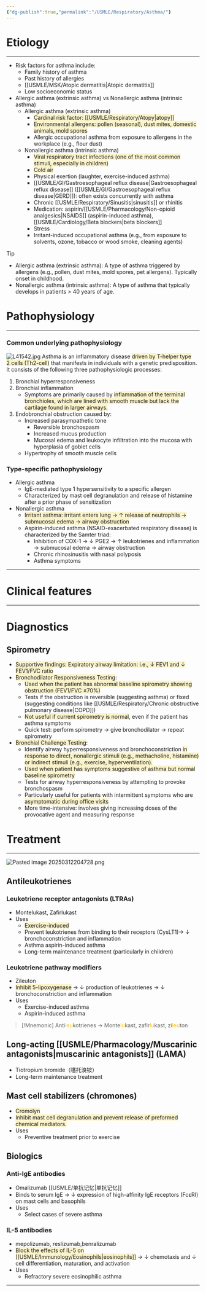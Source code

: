 ```yaml
---
{"dg-publish":true,"permalink":"/USMLE/Respiratory/Asthma/"}
---
```


# Etiology
---
- Risk factors for asthma include:
    - Family history of asthma
    - Past history of allergies
    - [[USMLE/MSK/Atopic dermatitis\|Atopic dermatitis]]
    - Low socioeconomic status
- Allergic asthma (extrinsic asthma) vs Nonallergic asthma (intrinsic asthma)
	- Allergic asthma (extrinsic asthma)
		- <span style="background:rgba(240, 200, 0, 0.2)">Cardinal risk factor: [[USMLE/Respiratory/Atopy\|atopy]]</span>
		- <span style="background:rgba(240, 200, 0, 0.2)">Environmental allergens: pollen (seasonal), dust mites, domestic animals, mold spores</span>
		- Allergic occupational asthma from exposure to allergens in the workplace (e.g., flour dust)
	- Nonallergic asthma (intrinsic asthma)
		- <span style="background:rgba(240, 200, 0, 0.2)">Viral respiratory tract infections (one of the most common stimuli, especially in children)</span>
		- <span style="background:rgba(240, 200, 0, 0.2)">Cold air</span>
		- Physical exertion (laughter, exercise-induced asthma)
		- [[USMLE/GI/Gastroesophageal reflux disease\|Gastroesophageal reflux disease]] ([[USMLE/GI/Gastroesophageal reflux disease\|GERD]]): often exists concurrently with asthma
		- Chronic [[USMLE/Respiratory/Sinusitis\|sinusitis]] or rhinitis
		- Medication: aspirin/[[USMLE/Pharmacology/Non-opioid analgesics\|NSAIDS]] (aspirin-induced asthma), [[USMLE/Cardiology/Beta blockers\|beta blockers]]
		- Stress
		- Irritant-induced occupational asthma (e.g., from exposure to solvents, ozone, tobacco or wood smoke, cleaning agents)

>[!tip] 
> - Allergic asthma (extrinsic asthma): A type of asthma triggered by allergens (e.g., pollen, dust mites, mold spores, pet allergens). Typically onset in childhood.
> - Nonallergic asthma (intrinsic asthma): A type of asthma that typically develops in patients > 40 years of age.

# Pathophysiology
---
### Common underlying pathophysiology
![L41542.jpg](/img/user/appendix/L41542.jpg)
Asthma is an inflammatory disease <span style="background:rgba(240, 200, 0, 0.2)">driven by T-helper type 2 cells (Th2-cell)</span> that manifests in individuals with a genetic predisposition. It consists of the following three pathophysiologic processes:
1. Bronchial hyperresponsiveness
2. Bronchial inflammation
	- Symptoms are primarily caused by <span style="background:rgba(240, 200, 0, 0.2)">inflammation of the terminal bronchioles, which are lined with smooth muscle but lack the cartilage found in larger airways.</span>
1. Endobronchial obstruction caused by:
	- Increased parasympathetic tone
		- Reversible bronchospasm
		- Increased mucus production
		- Mucosal edema and leukocyte infiltration into the mucosa with hyperplasia of goblet cells
	- Hypertrophy of smooth muscle cells
### Type-specific pathophysiology
- Allergic asthma
	- IgE-mediated type 1 hypersensitivity to a specific allergen
	- Characterized by mast cell degranulation and release of histamine after a prior phase of sensitization
- Nonallergic asthma
	- <span style="background:rgba(240, 200, 0, 0.2)">Irritant asthma: irritant enters lung → ↑ release of neutrophils → submucosal edema → airway obstruction</span>
	- Aspirin-induced asthma (NSAID-exacerbated respiratory disease) is characterized by the Samter triad:
		- Inhibition of COX-1 → ↓ PGE2  → ↑ leukotrienes and inflammation → submucosal edema → airway obstruction
		- Chronic rhinosinusitis with nasal polyposis
		- Asthma symptoms

---
# Clinical features


---
# Diagnostics
## Spirometry
- <span style="background:rgba(240, 200, 0, 0.2)">Supportive findings: Expiratory airway limitation: i.e., ↓ FEV1 and ↓ FEV1/FVC ratio</span>
- <span style="background:rgba(240, 200, 0, 0.2)">Bronchodilator Responsiveness Testing</span>:
	- <span style="background:rgba(240, 200, 0, 0.2)">Used when the patient has abnormal baseline spirometry showing obstruction (FEV1/FVC ≤70%)</span>
	- Tests if the obstruction is reversible (suggesting asthma) or fixed (suggesting conditions like [[USMLE/Respiratory/Chronic obstructive pulmonary disease\|COPD]])
	- <span style="background:rgba(240, 200, 0, 0.2)">Not useful if current spirometry is normal</span>, even if the patient has asthma symptoms
	- Quick test: perform spirometry → give bronchodilator → repeat spirometry
- <span style="background:rgba(240, 200, 0, 0.2)">Bronchial Challenge Testing</span>:
	- Identify airway hyperresponsiveness and bronchoconstriction <span style="background:rgba(240, 200, 0, 0.2)">in response to direct, nonallergic stimuli (e.g., methacholine, histamine) or indirect stimuli (e.g., exercise, hyperventilation).</span>
	- <span style="background:rgba(240, 200, 0, 0.2)">Used when patient has symptoms suggestive of asthma but normal baseline spirometry</span>
	- Tests for airway hyperresponsiveness by attempting to provoke bronchospasm
	- Particularly useful for patients with intermittent symptoms who are <span style="background:rgba(240, 200, 0, 0.2)">asymptomatic during office visits</span>
	- More time-intensive: involves giving increasing doses of the provocative agent and measuring response

# Treatment
---
![Pasted image 20250312204728.png](/img/user/appendix/Pasted%20image%2020250312204728.png)
## Antileukotrienes
### Leukotriene receptor antagonists (LTRAs)
- Montelukast, Zafirlukast
- Uses
	- <span style="background:rgba(240, 200, 0, 0.2)">Exercise-induced</span>
	- Prevent leukotrienes from binding to their receptors (CysLT1)→ ↓ bronchoconstriction and inflammation
	- Asthma aspirin-induced asthma
	- Long-term maintenance treatment (particularly in children)
### Leukotriene pathway modifiers
- Zileuton
- <span style="background:rgba(240, 200, 0, 0.2)">Inhibit 5-lipoxygenase</span> → ↓ production of leukotrienes → ↓ bronchoconstriction and inflammation
- Uses
	- Exercise-induced asthma
	- Aspirin-induced asthma

>[!Mnemonic] 
>Anti<font color="#ffc000">leu</font>kotrienes -> Monte<font color="#ffc000">lu</font>kast, zafir<font color="#ffc000">lu</font>kast, zi<font color="#ffc000">leu</font>ton
## Long-acting [[USMLE/Pharmacology/Muscarinic antagonists\|muscarinic antagonists]] (LAMA)
- Tiotropium bromide（噻托溴铵）
- Long-term maintenance treatment
## Mast cell stabilizers (chromones)
- <span style="background:rgba(240, 200, 0, 0.2)">Cromolyn</span>
- <span style="background:rgba(240, 200, 0, 0.2)">Inhibit mast cell degranulation and prevent release of preformed chemical mediators.</span>
- Uses
	- Preventive treatment prior to exercise
## Biologics
### Anti-IgE antibodies
- Omalizumab [[USMLE/单抗记忆\|单抗记忆]]
- Binds to serum IgE → ↓ expression of high-affinity IgE receptors (FcεRI) on mast cells and basophils
- Uses
	- Select cases of severe asthma
### IL-5 antibodies
-  mepolizumab, reslizumab,benralizumab
- <span style="background:rgba(240, 200, 0, 0.2)">Block the effects of IL-5 on [[USMLE/Immunology/Eosinophils\|eosinophils]]</span> → ↓ chemotaxis and ↓ cell differentiation, maturation, and activation
- Uses
	- Refractory severe eosinophilic asthma

---
